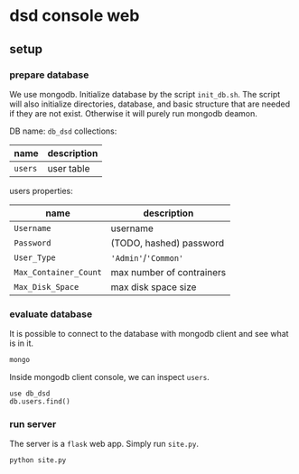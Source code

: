 # dsd console web

## setup

### prepare database

We use mongodb. Initialize database by the script `init_db.sh`.
The script will also initialize directories, database, and basic structure that are needed if they are not exist.
Otherwise it will purely run mongodb deamon.

DB name: `db_dsd`
collections:

| name  | description |
| ------- | ------------- |
| `users` | user table  |

users properties:

| name  | description |
| ------- | ------------- |
| `Username` | username |
| `Password` | (TODO, hashed) password |
| `User_Type` | `'Admin'`/`'Common'` |
| `Max_Container_Count` | max number of contrainers |
| `Max_Disk_Space` | max disk space size|

### evaluate database

It is possible to connect to the database with mongodb client and see what is in it.

```bash
mongo
```
Inside mongodb client console, we can inspect `users`.
```
use db_dsd
db.users.find()
```

### run server

The server is a `flask` web app.
Simply run `site.py`.

```bash
python site.py
```
